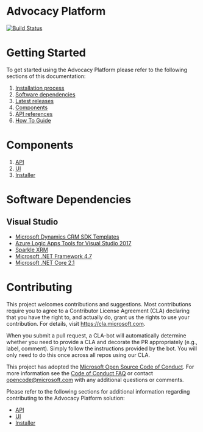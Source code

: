 # Advocacy Platform

[![Build Status](https://dev.azure.com/AdvocacyPlatform/AdvocacyPlatform/_apis/build/status/microsoft.AdvocacyPlatform?branchName=master)](https://dev.azure.com/AdvocacyPlatform/AdvocacyPlatform/_build/latest?definitionId=1&branchName=master)

# Getting Started
To get started using the Advocacy Platform please refer to the following sections of this documentation:
1. [Installation process](./docs/installer/installer-user-guide.md)
2. [Software dependencies](#Software-Dependencies)
3. [Latest releases](https://github.com/Microsoft/AdvocacyPlatform/releases/latest)
3. [Components](#Components)
4. [API references](./docs/api/api-reference.md)
5. [How To Guide](./docs/howtoguide/how-to-guide.md)

# Components
1. [API](./docs/api/api.md)
2. [UI](./docs/ui/ui.md)
3. [Installer](./docs/installer/installer-user-guide.md)

# Software Dependencies
## Visual Studio
- [Microsoft Dynamics CRM SDK Templates](https://marketplace.visualstudio.com/items?itemName=DynamicsCRMPG.MicrosoftDynamicsCRMSDKTemplates)
- [Azure Logic Apps Tools for Visual Studio 2017](https://marketplace.visualstudio.com/items?itemName=VinaySinghMSFT.AzureLogicAppsToolsforVisualStudio-18551)
- [Sparkle XRM](http://www.sparklexrm.com/s/default.html)
- [Microsoft .NET Framework 4.7](https://dotnet.microsoft.com/download/dotnet-framework/net47)
- [Microsoft .NET Core 2.1](https://dotnet.microsoft.com/download/dotnet-core/2.1)

# Contributing

This project welcomes contributions and suggestions.  Most contributions require you to agree to a
Contributor License Agreement (CLA) declaring that you have the right to, and actually do, grant us
the rights to use your contribution. For details, visit https://cla.microsoft.com.

When you submit a pull request, a CLA-bot will automatically determine whether you need to provide
a CLA and decorate the PR appropriately (e.g., label, comment). Simply follow the instructions
provided by the bot. You will only need to do this once across all repos using our CLA.

This project has adopted the [Microsoft Open Source Code of Conduct](https://opensource.microsoft.com/codeofconduct/).
For more information see the [Code of Conduct FAQ](https://opensource.microsoft.com/codeofconduct/faq/) or
contact [opencode@microsoft.com](mailto:opencode@microsoft.com) with any additional questions or comments.

Please refer to the following sections for additional information regarding contributing to the Advocacy Platform solution:
* [API](./docs/api/api.md)
* [UI](./docs/ui/ui.md)
* [Installer](./docs/installer/installer.md)
